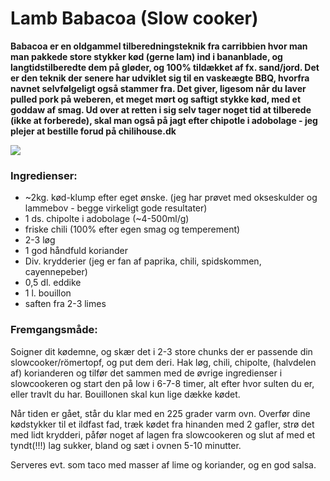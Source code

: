 # Lamb Babacoa (Slow cooker)

__Babacoa er en oldgammel tilberedningsteknik fra carribbien hvor man man pakkede store stykker kød (gerne lam) ind i bananblade, og langtidstilberedte dem på gløder, og 100% tildækket af fx. sand/jord. Det er den teknik der senere har udviklet sig til en vaskeægte BBQ, hvorfra navnet selvfølgeligt også stammer fra. Det giver, ligesom når du laver pulled pork på weberen, et meget mørt og saftigt stykke kød, med et goddaw af smag. Ud over at retten i sig selv tager noget tid at tilberede (ikke at forberede), skal man også på jagt efter chipotle i adobolage - jeg plejer at bestille forud på chilihouse.dk__

![](images/babcoa_tacos.jpg)


### Ingredienser:
- ~2kg. kød-klump efter eget ønske. (jeg har prøvet med okseskulder og lammebov - begge virkeligt gode resultater)
- 1 ds. chipolte i adobolage (~4-500ml/g)
- friske chili (100% efter egen smag og temperement)
- 2-3 løg
- 1 god håndfuld koriander
- Div. krydderier (jeg er fan af paprika, chili, spidskommen, cayennepeber)
- 0,5 dl. eddike
- 1 l. bouillon
- saften fra 2-3 limes


### Fremgangsmåde:
Soigner dit kødemne, og skær det i 2-3 store chunks der er passende din slowcooker/römertopf, og put dem deri. 
Hak løg, chili, chipolte, (halvdelen af) korianderen og tilfør det sammen med de øvrige ingredienser i slowcookeren og start den på low i 6-7-8 timer, alt efter hvor sulten du er, eller travlt du har. Bouillonen skal kun lige dække kødet.

Når tiden er gået, står du klar med en 225 grader varm ovn. Overfør dine kødstykker til et ildfast fad, træk kødet fra hinanden med 2 gafler, strø det med lidt krydderi, påfør noget af lagen fra slowcookeren og slut af med et tyndt(!!!) lag sukker, bland og sæt i ovnen 5-10 minutter. 

Serveres evt. som taco med masser af lime og koriander, og en god salsa.
